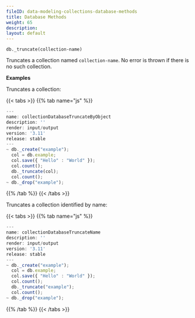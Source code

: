 ```yaml
---
fileID: data-modeling-collections-database-methods
title: Database Methods
weight: 65
description: 
layout: default
---
```

`db._truncate(collection-name)`

Truncates a collection named `collection-name`. No error is thrown if
there is no such collection.

**Examples**

Truncates a collection:

    
 {{< tabs >}}
{{% tab name="js" %}}
```js
---
name: collectionDatabaseTruncateByObject
description: ''
render: input/output
version: '3.11'
release: stable
---
~ db._create("example");
  col = db.example;
  col.save({ "Hello" : "World" });
  col.count();
  db._truncate(col);
  col.count();
~ db._drop("example");
```
{{% /tab %}}
{{< /tabs >}}
 
    
    

Truncates a collection identified by name:

    
 {{< tabs >}}
{{% tab name="js" %}}
```js
---
name: collectionDatabaseTruncateName
description: ''
render: input/output
version: '3.11'
release: stable
---
~ db._create("example");
  col = db.example;
  col.save({ "Hello" : "World" });
  col.count();
  db._truncate("example");
  col.count();
~ db._drop("example");
```
{{% /tab %}}
{{< /tabs >}}
 
    
    
